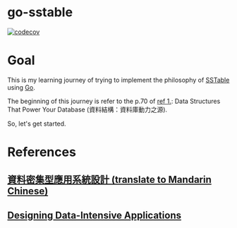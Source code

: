 # go-sstable

[![codecov](https://codecov.io/gh/hjcian/go-sstable/branch/main/graph/badge.svg?token=W80KS02GV8)](https://codecov.io/gh/hjcian/go-sstable)

# Goal

This is my learning journey of trying to implement the philosophy of [SSTable](https://www.igvita.com/2012/02/06/sstable-and-log-structured-storage-leveldb/) using [Go](https://go.dev/).

The beginning of this journey is refer to the p.70 of [ref 1.](#資料密集型應用系統設計-translate-to-mandarin-chinese): Data Structures That Power Your Database (資料結構：資料庫動力之源).

So, let's get started.


# References
## [資料密集型應用系統設計 (translate to Mandarin Chinese)](https://www.tenlong.com.tw/products/9789865028350)
## [Designing Data-Intensive Applications](https://www.oreilly.com/library/view/designing-data-intensive-applications/9781491903063/)


